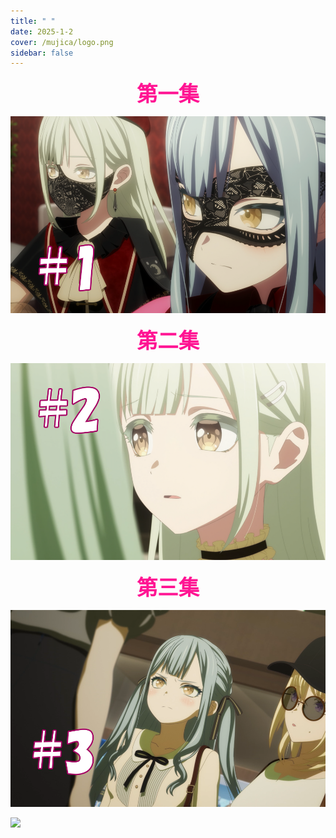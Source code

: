 ```yaml
---
title: " "
date: 2025-1-2
cover: /mujica/logo.png
sidebar: false
---
```


<center><b>第一集</b></center>

<a href="https://video.u422487.nyat.app:41330/web1/video.html?id=66510f51-0211-422f-84dd-a43bf7ff6181"><img src="e1.png"></img></a>

<center><b>第二集</b></center>

<a href="https://video.u422487.nyat.app:41330/web1/video.html?id=aa695f8d-75d9-414c-9f19-7442b11b5aca"><img src="e2.png"></img></a>

<center><b>第三集</b></center>

<a href="https://video.u422487.nyat.app:41330/web1/video.html?id=751e2387-2f14-43a6-bef3-c0db5aa8c574"><img src="e3.png"></img></a>


![](/mujica/mujica.jpg)
<style>
    center {font-size: 25pt; color:deeppink}
    li {font-size: 14pt;}

</style>
